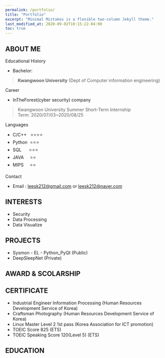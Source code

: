 ```yaml
---
permalink: /portfolio/
title: "Portfolio"
excerpt: "Minimal Mistakes is a flexible two-column Jekyll theme."
last_modified_at: 2020-09-02T10:15:22-04:00
toc: true
---
```


## **ABOUT ME**

Educational History

+ Bachelor: 
 > **Kwangwoon University**
 > (Dept of Computer information engineering)

Career
- InTheForest(cyber security) company 
> Kwangwoon University Summer Short-Term Internship    
> Term: 2020/07/03~2020/08/25

Languages
- C/C++&nbsp;&nbsp;&nbsp;⭐⭐⭐⭐
- Python &nbsp;⭐⭐⭐
- SQL    &nbsp; &nbsp; &nbsp;⭐⭐⭐
- JAVA&nbsp;&nbsp;&nbsp;&nbsp;&nbsp;⭐⭐
- MIPS&nbsp;&nbsp;&nbsp;&nbsp;&nbsp;⭐⭐

Contact
- Email : leesk212@gmail.com or leesk212@naver.com

## **INTERESTS**
- Security
- Data Processing
- Data Visualize

## **PROJECTS**
- Sysmon - EL - Python_PyQt (Public)
- DeepSleepNet (Private)

## **AWARD & SCOLARSHIP**

## **CERTIFICATE**

- Industrial Engineer Information Processing (Human Resources Development Service of Korea)
- Craftsman Photography (Human Resources Development Service of Korea)
- Linux Master Level 2 1st pass (Korea Association for ICT promotion)
- TOEIC Score 825 (ETS)
- TOEIC Speaking Score 120(Level 5) (ETS)

## **EDUCATION**
